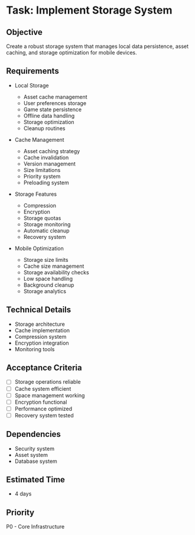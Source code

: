 # Task: Implement Storage System

## Objective
Create a robust storage system that manages local data persistence, asset caching, and storage optimization for mobile devices.

## Requirements
- Local Storage
  * Asset cache management
  * User preferences storage
  * Game state persistence
  * Offline data handling
  * Storage optimization
  * Cleanup routines

- Cache Management
  * Asset caching strategy
  * Cache invalidation
  * Version management
  * Size limitations
  * Priority system
  * Preloading system

- Storage Features
  * Compression
  * Encryption
  * Storage quotas
  * Storage monitoring
  * Automatic cleanup
  * Recovery system

- Mobile Optimization
  * Storage size limits
  * Cache size management
  * Storage availability checks
  * Low space handling
  * Background cleanup
  * Storage analytics

## Technical Details
- Storage architecture
- Cache implementation
- Compression system
- Encryption integration
- Monitoring tools

## Acceptance Criteria
- [ ] Storage operations reliable
- [ ] Cache system efficient
- [ ] Space management working
- [ ] Encryption functional
- [ ] Performance optimized
- [ ] Recovery system tested

## Dependencies
- Security system
- Asset system
- Database system

## Estimated Time
- 4 days

## Priority
P0 - Core Infrastructure